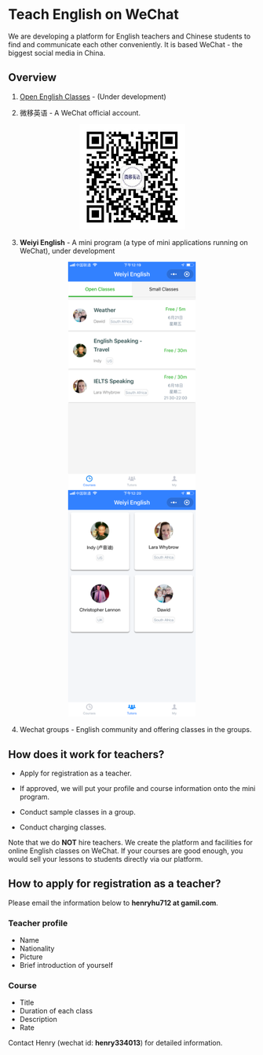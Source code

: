 # Teach English on WeChat

We are developing a platform for English teachers and Chinese students to find and communicate each other conveniently. It is based WeChat - the biggest social media in China.

## Overview

1. [Open English Classes](http://openenglishclasses.com) - (Under development)

2. 微移英语 - A WeChat official account.

<p align="center">
  <img src="images/wyyy.jpg" width="215">
</p>

3. **Weiyi English** - A mini program (a type of mini applications running on WeChat), under development

<p align="center">
  <img src="images/weiyi-english-courses.png" width="260">
  <img src="images/weiyi-english-teachers.png" width="260">
</p>

4. Wechat groups - English community and offering classes in the groups.

## How does it work for teachers?

- Apply for registration as a teacher.

- If approved, we will put your profile and course information onto the mini program.

- Conduct sample classes in a group.

- Conduct charging classes.

Note that we do **NOT** hire teachers. We create the platform and facilities for online English classes on WeChat. If your courses are good enough, you would sell your lessons to students directly via our platform.


## How to apply for registration as a teacher?

Please email the information below to **henryhu712 at gamil.com**.

### Teacher profile

- Name
- Nationality
- Picture
- Brief introduction of yourself

### Course

- Title
- Duration of each class
- Description
- Rate


Contact Henry (wechat id: **henry334013**) for detailed information.



